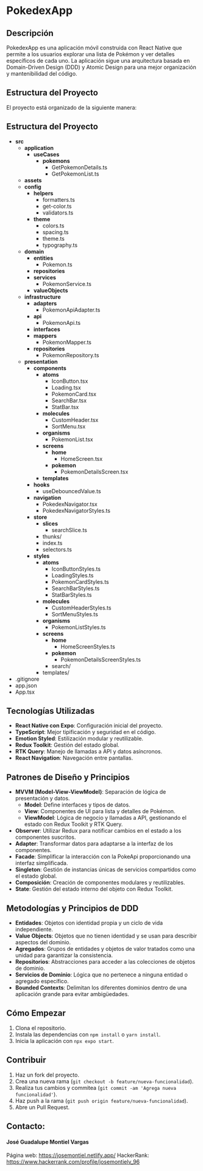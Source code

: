 # PokedexApp

## Descripción

PokedexApp es una aplicación móvil construida con React Native que permite a los usuarios explorar una lista de Pokémon y ver detalles específicos de cada uno. La aplicación sigue una arquitectura basada en Domain-Driven Design (DDD) y Atomic Design para una mejor organización y mantenibilidad del código.

## Estructura del Proyecto

El proyecto está organizado de la siguiente manera:
## Estructura del Proyecto

- **src**
  - **application**
    - **useCases**
      - **pokemons**
        - GetPokemonDetails.ts
        - GetPokemonList.ts
  - **assets**
  - **config**
    - **helpers**
      - formatters.ts
      - get-color.ts
      - validators.ts
    - **theme**
      - colors.ts
      - spacing.ts
      - theme.ts
      - typography.ts
  - **domain**
    - **entities**
      - Pokemon.ts
    - **repositories**
    - **services**
      - PokemonService.ts
    - **valueObjects**
  - **infrastructure**
    - **adapters**
      - PokemonApiAdapter.ts
    - **api**
      - PokemonApi.ts
    - **interfaces**
    - **mappers**
      - PokemonMapper.ts
    - **repositories**
      - PokemonRepository.ts
  - **presentation**
    - **components**
      - **atoms**
        - IconButton.tsx
        - Loading.tsx
        - PokemonCard.tsx
        - SearchBar.tsx
        - StatBar.tsx
      - **molecules**
        - CustomHeader.tsx
        - SortMenu.tsx
      - **organisms**
        - PokemonList.tsx
      - **screens**
        - **home**
          - HomeScreen.tsx
        - **pokemon**
          - PokemonDetailsScreen.tsx
      - **templates**
    - **hooks**
      - useDebouncedValue.ts
    - **navigation**
      - PokedexNavigator.tsx
      - PokedexNavigatorStyles.ts
    - **store**
      - **slices**
        - searchSlice.ts
      - thunks/
      - index.ts
      - selectors.ts
    - **styles**
      - **atoms**
        - IconButtonStyles.ts
        - LoadingStyles.ts
        - PokemonCardStyles.ts
        - SearchBarStyles.ts
        - StatBarStyles.ts
      - **molecules**
        - CustomHeaderStyles.ts
        - SortMenuStyles.ts
      - **organisms**
        - PokemonListStyles.ts
      - **screens**
        - **home**
          - HomeScreenStyles.ts
        - **pokemon**
          - PokemonDetailsScreenStyles.ts
        - search/
      - templates/
- .gitignore
- app.json
- App.tsx

## Tecnologías Utilizadas

- **React Native con Expo**: Configuración inicial del proyecto.
- **TypeScript**: Mejor tipificación y seguridad en el código.
- **Emotion Styled**: Estilización modular y reutilizable.
- **Redux Toolkit**: Gestión del estado global.
- **RTK Query**: Manejo de llamadas a API y datos asíncronos.
- **React Navigation**: Navegación entre pantallas.

## Patrones de Diseño y Principios

- **MVVM (Model-View-ViewModel)**: Separación de lógica de presentación y datos.
  - **Model**: Define interfaces y tipos de datos.
  - **View**: Componentes de UI para lista y detalles de Pokémon.
  - **ViewModel**: Lógica de negocio y llamadas a API, gestionando el estado con Redux Toolkit y RTK Query.
- **Observer**: Utilizar Redux para notificar cambios en el estado a los componentes suscritos.
- **Adapter**: Transformar datos para adaptarse a la interfaz de los componentes.
- **Facade**: Simplificar la interacción con la PokeApi proporcionando una interfaz simplificada.
- **Singleton**: Gestión de instancias únicas de servicios compartidos como el estado global.
- **Composición**: Creación de componentes modulares y reutilizables.
- **State**: Gestión del estado interno del objeto con Redux Toolkit.

## Metodologías y Principios de DDD

- **Entidades**: Objetos con identidad propia y un ciclo de vida independiente.
- **Value Objects**: Objetos que no tienen identidad y se usan para describir aspectos del dominio.
- **Agregados**: Grupos de entidades y objetos de valor tratados como una unidad para garantizar la consistencia.
- **Repositorios**: Abstracciones para acceder a las colecciones de objetos de dominio.
- **Servicios de Dominio**: Lógica que no pertenece a ninguna entidad o agregado específico.
- **Bounded Contexts**: Delimitan los diferentes dominios dentro de una aplicación grande para evitar ambigüedades.

## Cómo Empezar

1. Clona el repositorio.
2. Instala las dependencias con `npm install` o `yarn install`.
3. Inicia la aplicación con `npx expo start`.

## Contribuir

1. Haz un fork del proyecto.
2. Crea una nueva rama (`git checkout -b feature/nueva-funcionalidad`).
3. Realiza tus cambios y commitea (`git commit -am 'Agrega nueva funcionalidad'`).
4. Haz push a la rama (`git push origin feature/nueva-funcionalidad`).
5. Abre un Pull Request.

## Contacto:
#### José Guadalupe Montiel Vargas

Página web: https://josemontiel.netlify.app/
HackerRank: https://www.hackerrank.com/profile/josemontielv_96


